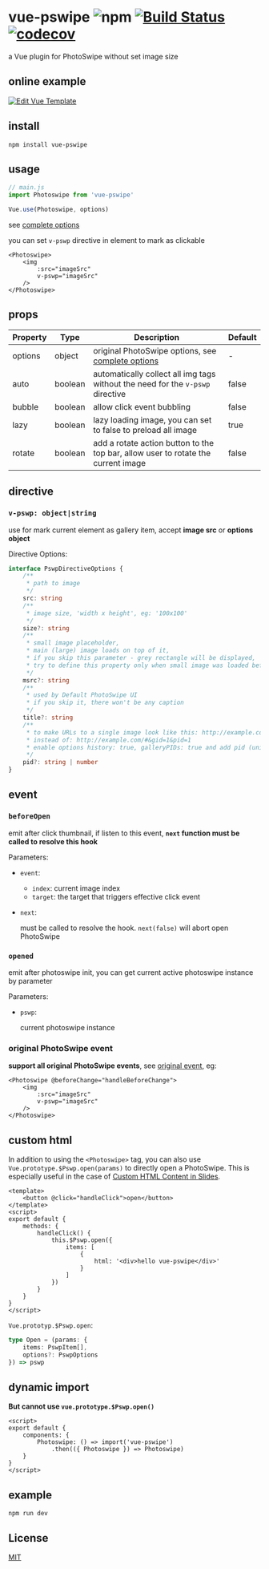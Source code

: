 # vue-pswipe ![npm](https://img.shields.io/npm/v/vue-pswipe) [![Build Status](https://travis-ci.com/GuoQichen/vue-pswipe.svg?branch=master)](https://travis-ci.com/GuoQichen/vue-pswipe) [![codecov](https://codecov.io/gh/GuoQichen/vue-pswipe/branch/master/graph/badge.svg)](https://codecov.io/gh/GuoQichen/vue-pswipe)
a Vue plugin for PhotoSwipe without set image size

## online example
[![Edit Vue Template](https://codesandbox.io/static/img/play-codesandbox.svg)](https://codesandbox.io/s/619x48656r)

## install
```
npm install vue-pswipe
```

## usage

```js
// main.js
import Photoswipe from 'vue-pswipe'

Vue.use(Photoswipe, options)
```
see [complete options](http://photoswipe.com/documentation/options.html)

you can set `v-pswp` directive in element to mark as clickable
```vue
<Photoswipe>
    <img 
        :src="imageSrc"
        v-pswp="imageSrc"
    />
</Photoswipe>
```

## props

| Property | Type | Description | Default |
| --- | --- | --- | --- |
| options | object | original PhotoSwipe options, see [complete options](http://photoswipe.com/documentation/options.html) | - | 
| auto | boolean | automatically collect all img tags without the need for the `v-pswp` directive | false |
| bubble | boolean | allow click event bubbling | false |
| lazy | boolean | lazy loading image, you can set to false to preload all image | true |
| rotate | boolean | add a rotate action button to the top bar, allow user to rotate the current image | false |

## directive

### `v-pswp: object|string`
use for mark current element as gallery item, accept **image src** or **options object**

Directive Options:
```typescript
interface PswpDirectiveOptions {
    /**
     * path to image
     */
    src: string
    /**
     * image size, 'width x height', eg: '100x100'
     */
    size?: string
    /**
     * small image placeholder,
     * main (large) image loads on top of it,
     * if you skip this parameter - grey rectangle will be displayed,
     * try to define this property only when small image was loaded before
     */
    msrc?: string
    /**
     * used by Default PhotoSwipe UI
     * if you skip it, there won't be any caption
     */
    title?: string
    /**
     * to make URLs to a single image look like this: http://example.com/#&gid=1&pid=custom-first-id
     * instead of: http://example.com/#&gid=1&pid=1
     * enable options history: true, galleryPIDs: true and add pid (unique picture identifier) 
     */
    pid?: string | number
}
```

## event

### `beforeOpen`
emit after click thumbnail, if listen to this event, **`next` function must be called to resolve this hook**

Parameters: 
- `event`:
    - `index`: current image index
    - `target`: the target that triggers effective click event
- `next`: 

    must be called to resolve the hook. `next(false)` will abort open PhotoSwipe

### `opened`
emit after photoswipe init, you can get current active photoswipe instance by parameter

Parameters:
- `pswp`:

    current photoswipe instance

### original PhotoSwipe event
**support all original PhotoSwipe events**, see [original event](https://github.com/dimsemenov/PhotoSwipe/blob/master/website/documentation/api.md#events), eg: 
```vue
<Photoswipe @beforeChange="handleBeforeChange">
    <img 
        :src="imageSrc"
        v-pswp="imageSrc"
    />
</Photoswipe>
```

## custom html
In addition to using the `<Photoswipe>` tag, you can also use `Vue.prototype.$Pswp.open(params)` to directly open a PhotoSwipe. This is especially useful in the case of [Custom HTML Content in Slides](https://photoswipe.com/documentation/custom-html-in-slides.html).
```vue
<template>
    <button @click="handleClick">open</button>
</template>
<script>
export default {
    methods: {
        handleClick() {
            this.$Pswp.open({
                items: [
                    {
                        html: '<div>hello vue-pswipe</div>'
                    }
                ]
            })
        }
    }
}
</script>
```

`Vue.prototyp.$Pswp.open`:
```typescript
type Open = (params: {
    items: PswpItem[],
    options?: PswpOptions
}) => pswp
```

## dynamic import
**But cannot use `vue.prototype.$Pswp.open()`**
```vue
<script>
export default {
    components: {
        Photoswipe: () => import('vue-pswipe')
            .then(({ Photoswipe }) => Photoswipe)
    } 
}
</script>
```

## example
```
npm run dev
```

## License
[MIT](http://opensource.org/licenses/MIT)
